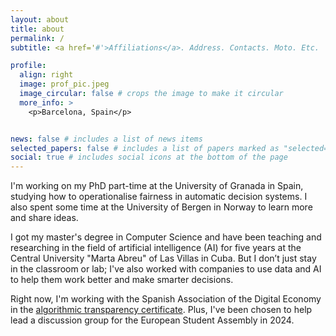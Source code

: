 ```yaml
---
layout: about
title: about
permalink: /
subtitle: <a href='#'>Affiliations</a>. Address. Contacts. Moto. Etc.

profile:
  align: right
  image: prof_pic.jpeg
  image_circular: false # crops the image to make it circular
  more_info: >
    <p>Barcelona, Spain</p>


news: false # includes a list of news items
selected_papers: false # includes a list of papers marked as "selected={true}"
social: true # includes social icons at the bottom of the page
---
```



I'm working on my PhD part-time at the University of Granada in Spain, studying how to operationalise fairness in automatic decision systems. I also spent some time at the University of Bergen in Norway to learn more and share ideas.

I got my master's degree in Computer Science and have been teaching and researching in the field of artificial intelligence (AI) for five years at the Central University "Marta Abreu" of Las Villas in Cuba. But I don’t just stay in the classroom or lab; I've also worked with companies to use data and AI to help them work better and make smarter decisions.

Right now, I'm working with the Spanish Association of the Digital Economy in the [algorithmic transparency certificate](https://www.algorithmictransparency.io/). Plus, I've been chosen to help lead a discussion group for the European Student Assembly in 2024.

